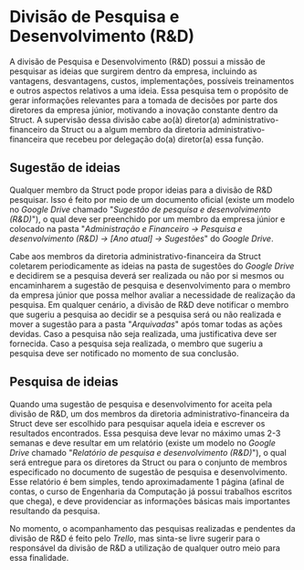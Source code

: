 # Divisão de Pesquisa e Desenvolvimento (R&D)

A divisão de Pesquisa e Desenvolvimento \(R&D\) possui a missão de pesquisar as ideias que surgirem dentro da empresa, incluindo as vantagens, desvantagens, custos, implementações, possíveis treinamentos e outros aspectos relativos a uma ideia. Essa pesquisa tem o propósito de gerar informações relevantes para a tomada de decisões por parte dos diretores da empresa júnior, motivando a inovação constante dentro da Struct. A supervisão dessa divisão cabe ao(à) diretor\(a\) administrativo-financeiro da Struct ou a algum membro da diretoria administrativo-financeira que recebeu por delegação do(a) diretor(a) essa função.

## Sugestão de ideias

Qualquer membro da Struct pode propor ideias para a divisão de R&D pesquisar. Isso é feito por meio de um documento oficial \(existe um modelo no *Google Drive* chamado "*Sugestão de pesquisa e desenvolvimento \(R&D\)*"\), o qual deve ser preenchido por um membro da empresa júnior e colocado na pasta "*Administração e Financeiro -> Pesquisa e desenvolvimento (R&D) -> [Ano atual] -> Sugestões*" do *Google Drive*.

Cabe aos membros da diretoria administrativo-financeira da Struct coletarem periodicamente as ideias na pasta de sugestões do *Google Drive* e decidirem se a pesquisa deverá ser realizada ou não por si mesmos ou encaminharem a sugestão de pesquisa e desenvolvimento para o membro da empresa júnior que possa melhor avaliar a necessidade de realização da pesquisa. Em qualquer cenário, a divisão de R&D deve notificar o membro que sugeriu a pesquisa ao decidir se a pesquisa será ou não realizada e mover a sugestão para a pasta "*Arquivadas*" após tomar todas as ações devidas. Caso a pesquisa não seja realizada, uma justificativa deve ser fornecida. Caso a pesquisa seja realizada, o membro que sugeriu a pesquisa deve ser notificado no momento de sua conclusão.

## Pesquisa de ideias

Quando uma sugestão de pesquisa e desenvolvimento for aceita pela divisão de R&D, um dos membros da diretoria administrativo-financeira da Struct deve ser escolhido para pesquisar aquela ideia e escrever os resultados encontrados. Essa pesquisa deve levar no máximo umas 2-3 semanas e deve resultar em um relatório \(existe um modelo no *Google Drive* chamado "*Relatório de pesquisa e desenvolvimento \(R&D\)*"\), o qual será entregue para os diretores da Struct ou para o conjunto de membros especificado no documento de sugestão de pesquisa e desenvolvimento. Esse relatório é bem simples, tendo aproximadamente 1 página \(afinal de contas, o curso de Engenharia da Computação já possui trabalhos escritos que chega\), e deve providenciar as informações básicas mais importantes resultando da pesquisa.

No momento, o acompanhamento das pesquisas realizadas e pendentes da divisão de R&D é feito pelo *Trello*, mas sinta-se livre sugerir para o responsável da divisão de R&D a utilização de qualquer outro meio para essa finalidade.

